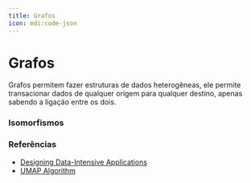 ```yaml
---
title: Grafos
icon: mdi:code-json
---
```


# Grafos

Grafos permitem fazer estruturas de dados heterogêneas, ele permite transacionar dados de qualquer origem para qualquer destino, apenas sabendo a ligação entre os dois.

### Isomorfismos


### Referências

- [Designing Data-Intensive Applications](https://www.amazon.com.br/Designing-Data-Intensive-Applications-Martin-Kleppmann/dp/1449373321)
- [UMAP Algorithm](https://umap-learn.readthedocs.io/en/latest/how_umap_works.html)